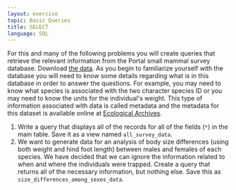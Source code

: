 ```yaml
---
layout: exercise
topic: Basic Queries
title: SELECT
language: SQL
---
```


For this and many of the following problems you will create queries that
retrieve the relevant information from the Portal small mammal survey database.
Download [the data](https://ndownloader.figshare.com/files/2292171). As you
begin to familiarize yourself with the database you will need to know some
details regarding what is in this database in order to answer the questions. For
example, you may need to know what species is associated with the two character
species ID or you may need to know the units for the individual's weight. This
type of information associated with data is called metadata and the metadata for
this dataset is available online
at [Ecological Archives](http://esapubs.org/archive/ecol/E090/118/metadata.htm).

1.  Write a query that displays all of the records for all of the fields (`*`)
    in the main table. Save it as a view named `all_survey_data`.
2.  We want to generate data for an analysis of body size differences (using
    both weight and hind foot length) between males and females of each
    species. We have decided that we can ignore the information related to when
    and where the individuals were trapped. Create a query that returns all of
    the necessary information, but nothing else. Save this as
    `size_differences_among_sexes_data`.

